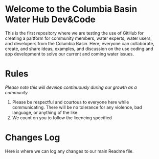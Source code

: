 # Welcome to the Columbia Basin Water Hub Dev&Code

 This is the first repository where we are testing the use of GitHub for creating a paltform for community members, water experts, water users, and developers from the Columbia Basin. Here, everyone can collaborate, create, and share ideas, examples, and discussion on the use coding and app development to solve our current and coming water issues.
 
 # Rules
 
 _Please note this will develop continuously during our growth as a community._
 
 1. Please be respectful and courtous to everyone here while communicating. There will be no tolerance for any violence, bad language, or anything of the like. 
 2. We count on you to follow the licencing specified
 
# Changes Log

Here is where we can log any changes to our main Readme file. 
